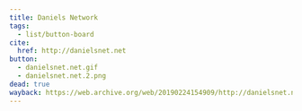 ```yaml
---
title: Daniels Network
tags:
  - list/button-board
cite:
  href: http://danielsnet.net
button: 
  - danielsnet.net.gif
  - danielsnet.net.2.png
dead: true
wayback: https://web.archive.org/web/20190224154909/http://danielsnet.net
---
```

